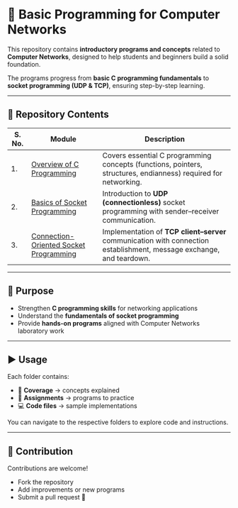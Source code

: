 # 📡 Basic Programming for Computer Networks

This repository contains **introductory programs and concepts** related to **Computer Networks**, designed to help students and beginners build a solid foundation.

The programs progress from **basic C programming fundamentals** to **socket programming (UDP & TCP)**, ensuring step-by-step learning.

---

## 📂 Repository Contents

| S. No. | Module | Description |
|---|--------|-------------|
| 1. | [Overview of C Programming](https://github.com/PrateekRaj8125/Computer-Network-Basics/tree/main/1.%20Overview%20of%20C%20Programming) | Covers essential C programming concepts (functions, pointers, structures, endianness) required for networking. |
| 2. | [Basics of Socket Programming](https://github.com/PrateekRaj8125/Computer-Network-Basics/tree/main/2.%20Basics%20of%20Socket%20Programming) | Introduction to **UDP (connectionless)** socket programming with sender–receiver communication. |
| 3. | [Connection-Oriented Socket Programming](https://github.com/PrateekRaj8125/Computer-Network-Basics/tree/main/3.%20Connection%20Oriented%20Socket%20Programming) | Implementation of **TCP client–server** communication with connection establishment, message exchange, and teardown. |

---

## 🎯 Purpose

- Strengthen **C programming skills** for networking applications
- Understand the **fundamentals of socket programming**
- Provide **hands-on programs** aligned with Computer Networks laboratory work

---

## ▶️ Usage

Each folder contains:

- 📘 **Coverage** → concepts explained
- 📝 **Assignments** → programs to practice
- 💻 **Code files** → sample implementations

You can navigate to the respective folders to explore code and instructions.

---

## 🤝 Contribution

Contributions are welcome!

- Fork the repository
- Add improvements or new programs
- Submit a pull request 🚀
